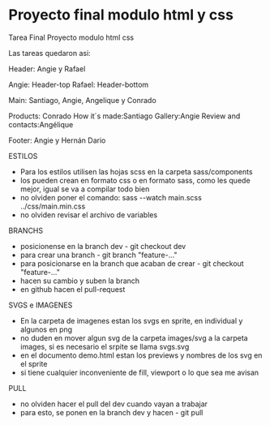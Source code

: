 
# Proyecto final modulo html y css
Tarea Final Proyecto modulo html css

Las tareas quedaron asi:

Header: Angie y Rafael

Angie: Header-top Rafael: Header-bottom

Main: Santiago, Angie, Angelique y Conrado

Products: Conrado
How it´s made:Santiago
Gallery:Angie
Review and contacts:Angélique

Footer: 
Angie y Hernán Dario

ESTILOS
- Para los estilos utilisen las hojas scss en la carpeta sass/components
- los pueden crean en formato css o en formato sass, como les quede mejor, igual se va a compilar todo bien
- no olviden poner el comando: sass --watch main.scss ../css/main.min.css
- no olviden revisar el archivo de variables

BRANCHS
- posicionense en la branch dev - git checkout dev
- para crear una branch - git branch "feature-..."
- para posicionarse en la branch que acaban de crear - git checkout "feature-..."
- hacen su cambio y suben la branch
- en github hacen el pull-request

SVGS e IMAGENES
- En la carpeta de imagenes estan los svgs en sprite, en individual y algunos en png
- no duden en mover algun svg de la carpeta images/svg a la carpeta images, si es necesario
el srpite se llama svgs.svg
- en el documento demo.html estan los previews y nombres de los svg en el sprite
- si tiene cualquier inconveniente de fill, viewport o lo que sea me avisan

PULL
- no olviden hacer el pull del dev cuando vayan a trabajar
- para esto, se ponen en la branch dev y hacen - git pull


